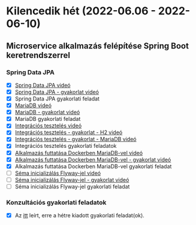 # Kilencedik hét (2022-06.06 - 2022-06-10)

## Microservice alkalmazás felépítése Spring Boot keretrendszerrel

### Spring Data JPA

* [X] [Spring Data JPA videó](https://e-learning.training360.com/courses/take/java-spring-boot-microservices/lessons/20593051-spring-data-jpa)
* [X] [Spring Data JPA - gyakorlat videó](https://e-learning.training360.com/courses/take/java-spring-boot-microservices/lessons/23269586-spring-data-jpa-gyakorlat)
* [X] Spring Data JPA gyakorlati feladat
* [X] [MariaDB videó](https://e-learning.training360.com/courses/take/java-spring-boot-microservices/lessons/20593037-mariadb)
* [X] [MariaDB - gyakorlat videó](https://e-learning.training360.com/courses/take/java-spring-boot-microservices/lessons/23829522-mariadb-gyakorlat)
* [X] MariaDB gyakorlati feladat
* [X] [Integrációs tesztelés videó](https://e-learning.training360.com/courses/take/java-spring-boot-microservices/lessons/20593050-integracios-teszteles)
* [X] [Integrációs tesztelés - gyakorlat - H2 videó](https://e-learning.training360.com/courses/take/java-spring-boot-microservices/lessons/25231026-integracios-teszteles-gyakorlat-h2)
* [X] [Integrációs tesztelés - gyakorlat - MariaDB videó](https://e-learning.training360.com/courses/take/java-spring-boot-microservices/lessons/25231052-integracios-teszteles-gyakorlat-mariadb)  
* [X] Integrációs tesztelés gyakorlati feladatok
* [X] [Alkalmazás futtatása Dockerben MariaDB-vel videó](https://e-learning.training360.com/courses/take/java-spring-boot-microservices/lessons/20592977-alkalmazas-futtatasa-dockerben-mariadb-vel)
* [X] [Alkalmazás futtatása Dockerben MariaDB-vel - gyakorlat videó](https://e-learning.training360.com/courses/take/java-spring-boot-microservices/lessons/25231384-alkalmazas-futtatasa-dockerben-mariadb-vel-gyakorlat)
* [X] Alkalmazás futtatása Dockerben MariaDB-vel gyakorlati feladat
* [ ] [Séma inicializálás Flyway-jel videó](https://e-learning.training360.com/courses/take/java-spring-boot-microservices/lessons/20592999-sema-inicializalas-flyway-jel)
* [ ] [Séma inicializálás Flyway-jel - gyakorlat videó](https://e-learning.training360.com/courses/take/java-spring-boot-microservices/lessons/25231696-sema-inicializalas-flyway-jel-gyakorlat)
* [ ] Séma inicializálás Flyway-jel gyakorlati feladat

### Konzultációs gyakorlati feladatok

* [X] Az [itt](https://github.com/Strukturavaltas2-Halado-Java/java-strukturavalto2-halado/blob/master/labs.md) leírt, erre a hétre kiadott gyakorlati feladat(ok). 
